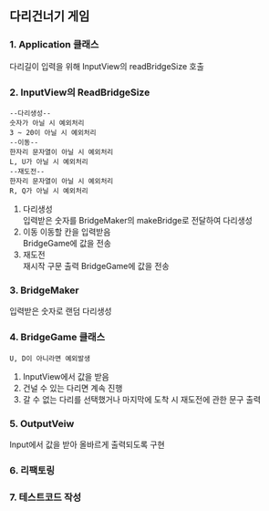 ## 다리건너기 게임
### 1. Application 클래스
다리길이 입력을 위해 InputView의 readBridgeSize 호출  


### 2. InputView의 ReadBridgeSize
    --다리생성--
    숫자가 아닐 시 예외처리
    3 ~ 20이 아닐 시 예외처리
    --이동--
    한자리 문자열이 아닐 시 예외처리
    L, U가 아닐 시 예외처리
    --재도전--
    한자리 문자열이 아닐 시 예외처리
    R, Q가 아닐 시 예외처리
1. 다리생성  
입력받은 숫자를 BridgeMaker의 makeBridge로 전달하여 다리생성  
2. 이동
이동할 칸을 입력받음   
BridgeGame에 값을 전송  
3. 재도전  
재시작 구문 출력
BridgeGame에 값을 전송
### 3. BridgeMaker
입력받은 숫자로 랜덤 다리생성

### 4. BridgeGame 클래스
    U, D이 아니라면 예외발생
1. InputView에서 값을 받음
2. 건널 수 있는 다리면 계속 진행
3. 갈 수 없는 다리를 선택했거나 마지막에 도착 시 재도전에 관한 문구 출력

### 5. OutputVeiw
Input에서 값을 받아 올바르게 출력되도록 구현

### 6. 리팩토링
### 7. 테스트코드 작성